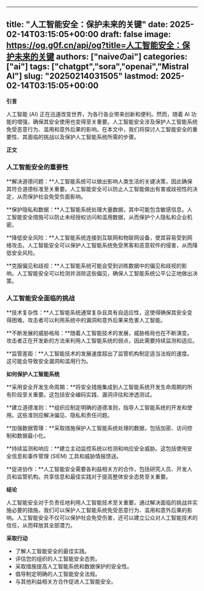 
---
title: "人工智能安全：保护未来的关键"
date: 2025-02-14T03:15:05+00:00
draft: false
image: https://og.g0f.cn/api/og?title=人工智能安全：保护未来的关键
authors: ["naiveのai"]
categories: ["ai"]
tags: ["chatgpt","sora","openai","Mistral AI"]
slug: "20250214031505"
lastmod: 2025-02-14T03:15:05+00:00
---
**引言**

人工智能 (AI) 正在迅速改变世界，为各行各业带来创新和便利。然而，随着 AI 功能的增强，确保其安全使用也变得至关重要。人工智能安全涉及保护人工智能系统免受恶意行为、滥用和意外后果的影响。在本文中，我们将探讨人工智能安全的重要性、其面临的挑战以及保护人工智能系统所需的步骤。

**正文**

### 人工智能安全的重要性

**解决道德问题：**人工智能系统可以做出影响人类生活的关键决策，因此确保其符合道德标准至关重要。人工智能安全可以防止人工智能做出有害或歧视性的决定，从而保护社会免受负面影响。

**保护隐私和数据：**人工智能系统处理大量数据，其中可能包含敏感信息。人工智能安全措施可以防止未经授权访问和滥用数据，从而保护个人隐私和企业机密。

**降低安全风险：**人工智能系统连接到互联网和物联网设备，使其容易受到网络攻击。人工智能安全可以保护人工智能系统免受黑客和恶意软件的侵害，从而降低安全风险。

**克服偏见和歧视：**人工智能系统可能会受到训练数据中的偏见和歧视的影响。人工智能安全可以检测并消除这些偏见，确保人工智能系统公平公正地做出决策。

### 人工智能安全面临的挑战

**技术复杂性：**人工智能系统通常复杂且具有自适应性，这使得确保其安全变得困难。攻击者可以利用系统中的漏洞和意外后果来危害人工智能。

**不断发展的威胁格局：**随着人工智能技术的发展，威胁格局也在不断演变。攻击者正在开发新的方法来利用人工智能系统的弱点，因此需要持续监测和适应。

**监管差距：**人工智能技术的发展速度超出了监管机构制定适当法规的速度。这可能会导致安全漏洞和滥用行为。

**如何保护人工智能系统**

**采用安全开发生命周期：**将安全措施集成到人工智能系统开发生命周期的所有阶段至关重要。这包括安全编码实践、漏洞评估和渗透测试。

**建立道德准则：**组织应制定明确的道德准则，指导人工智能系统的开发和使用。这些准则应解决偏见、隐私和责任问题。

**加强数据管理：**采取措施保护人工智能系统处理的数据，包括加密、访问控制和数据最小化。

**持续监测和响应：**建立主动监控系统以检测和响应安全威胁。这包括使用安全信息和事件管理 (SIEM) 工具和威胁情报馈送。

**促进协作：**人工智能安全需要各利益相关方的合作，包括研究人员、开发人员和监管机构。共享信息和最佳实践对于提高整体安全态势至关重要。

**结论**

人工智能安全对于负责任地利用人工智能技术至关重要。通过解决面临的挑战并实施必要的措施，我们可以保护人工智能系统免受恶意行为、滥用和意外后果的影响。人工智能安全不仅可以保护社会免受伤害，还可以建立公众对人工智能技术的信任，从而释放其全部潜力。

**采取行动**

* 了解人工智能安全的最佳实践。
* 评估您的组织的人工智能安全态势。
* 采取措施提高人工智能系统和数据保护的安全性。
* 倡导制定明确的人工智能安全法规。
* 与其他利益相关方合作促进人工智能安全。